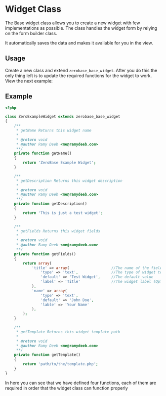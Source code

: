 # Widget Class

The Base widget class allows you to create a new widget with few implementations as possible.
The class handles the widget form by relying on the form builder class.

It automatically saves the data and makes it available for you in the view.

## Usage

Create a new class and extend `zerobase_base_widget`. After you do this the only thing left is
to update the required functions for the widget to work. View the next example:

## Example

```php
<?php

class ZeroExampleWidget extends zerobase_base_widget
{
    /**
     * getName Returns this widget name
     *
     * @return void
     * @author Ramy Deeb <me@ramydeeb.com>
     **/
    private function getName()
    {
        return 'ZeroBase Example Widget';
    }

    /**
     * getDescription Returns this widget description
     *
     * @return void
     * @author Ramy Deeb <me@ramydeeb.com>
     **/
    private function getDescription()
    {
        return 'This is just a test widget';
    }

    /**
     * getFields Returns this widget fields
     *
     * @return void
     * @author Ramy Deeb <me@ramydeeb.com>
     **/
    private function getFields()
    {
        return array(
            'title' => array(                   //The name of the field
                'type' => 'text',               //The type of widget to display
                'default' => 'Test Widget',     //The default value
                'label' => 'Title'              //The widget label (Optional)
            ),
            'name' => array(
                'type' => 'text',
                'default' => 'John Doe',
                'lable' => 'Your Name'
            ),
        );
    }

    /**
     * getTemplate Returns this widget template path
     *
     * @return void
     * @author Ramy Deeb <me@ramydeeb.com>
     **/
    private function getTemplate()
    {
        return 'path/to/the/template.php';
    }
}
```

In here you can see that we have defined four functions, each of them are required in order
that the widget class can function properly